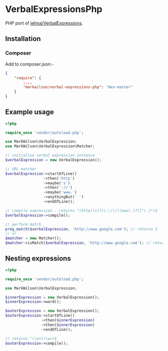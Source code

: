 # VerbalExpressionsPhp

PHP port of [jehna/VerbalExpressions][1].

## Installation

### Composer

Add to composer.json:-

```` json
{
    "require": {
        ...,
        "markwilson/verbal-expressions-php": "dev-master"
    }
}
````

## Example usage

```` php
<?php

require_once 'vendor/autoload.php';

use MarkWilson\VerbalExpression;
use MarkWilson\VerbalExpression\Matcher;

// initialise verbal expression instance
$verbalExpression = new VerbalExpression();

// URL matcher
$verbalExpression->startOfLine()
                 ->then('http')
                 ->maybe('s')
                 ->then('://')
                 ->maybe('www.')
                 ->anythingBut(' ')
                 ->endOfLine();

// compile expression - returns ^(http)(s)?(\:\/\/)(www\.)?([^\ ]*)$
$verbalExpression->compile();

// perform match
preg_match($verbalExpression, 'http://www.google.com'); // returns 1
// or
$matcher = new Matcher();
$matcher->isMatch($verbalExpression, 'http://www.google.com'); // returns true
````

## Nesting expressions

```` php
<?php

require_once 'vendor/autoload.php';

use MarkWilson\VerbalExpression;

$innerExpression = new VerbalExpression();
$innerExpression->word();

$outerExpression = new VerbalExpression();
$outerExpression->startOfLine()
                ->then($innerExpression)
                ->then($innerExpression)
                ->endOfLine();

// returns ^(\w+)(\w+)$
$outerExpression->compile();
````



  [1]: https://github.com/jehna/VerbalExpressions "jehna/VerbalExpressions"
